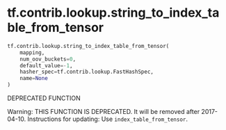 <div itemscope itemtype="http://developers.google.com/ReferenceObject">
<meta itemprop="name" content="tf.contrib.lookup.string_to_index_table_from_tensor" />
<meta itemprop="path" content="Stable" />
</div>

# tf.contrib.lookup.string_to_index_table_from_tensor

``` python
tf.contrib.lookup.string_to_index_table_from_tensor(
    mapping,
    num_oov_buckets=0,
    default_value=-1,
    hasher_spec=tf.contrib.lookup.FastHashSpec,
    name=None
)
```

DEPRECATED FUNCTION

Warning: THIS FUNCTION IS DEPRECATED. It will be removed after 2017-04-10.
Instructions for updating:
Use `index_table_from_tensor`.